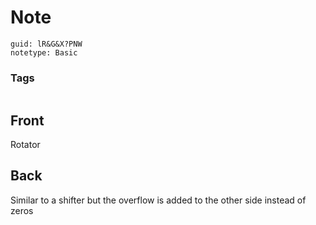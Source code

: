 # Note
```
guid: lR&G&X?PNW
notetype: Basic
```

### Tags
```
```

## Front
Rotator

## Back
Similar to a shifter but the overflow is added to the other side instead of zeros
